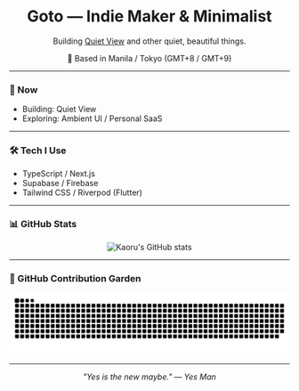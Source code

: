 <h1 align="center">Goto — Indie Maker & Minimalist</h1>

<p align="center">
  Building <a href="https://quietview.app">Quiet View</a> and other quiet, beautiful things.
</p>

<p align="center">
  📍 Based in Manila / Tokyo (GMT+8 / GMT+9)
</p>

---

### 🧠 Now

- Building: Quiet View
- Exploring: Ambient UI / Personal SaaS

---

### 🛠 Tech I Use

- TypeScript / Next.js
- Supabase / Firebase
- Tailwind CSS / Riverpod (Flutter)

---

### 📊 GitHub Stats

<p align="center">
  <img src="https://github-readme-stats.vercel.app/api?username=gomatofu&show_icons=true&theme=calm" alt="Kaoru's GitHub stats" width="480" />
</p>

---

### 🌱 GitHub Contribution Garden

<p align="center">
  <img src="https://raw.githubusercontent.com/platane/snk/output/github-contribution-grid-snake.svg" alt="GitHub Contribution Snake" />
</p>

---

<p align="center">
  <em>"Yes is the new maybe." — Yes Man</em>
</p>
